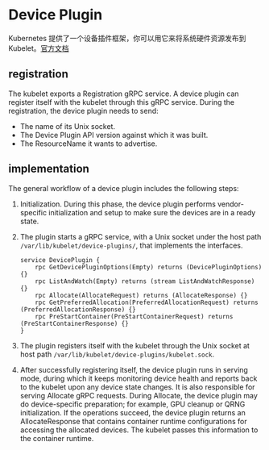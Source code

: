# Device Plugin

Kubernetes 提供了一个设备插件框架，你可以用它来将系统硬件资源发布到 Kubelet。[官方文档](https://kubernetes.io/docs/concepts/extend-kubernetes/compute-storage-net/device-plugins/)

## registration

The kubelet exports a Registration gRPC service. A device plugin can register itself with the kubelet through this gRPC service. During the registration, the device plugin needs to send:

- The name of its Unix socket.
- The Device Plugin API version against which it was built.
- The ResourceName it wants to advertise.

## implementation

The general workflow of a device plugin includes the following steps:

1. Initialization. During this phase, the device plugin performs vendor-specific initialization and setup to make sure the devices are in a ready state.
2. The plugin starts a gRPC service, with a Unix socket under the host path `/var/lib/kubelet/device-plugins/`, that implements the interfaces.

   ```thrift
   service DevicePlugin {
       rpc GetDevicePluginOptions(Empty) returns (DevicePluginOptions) {}
       rpc ListAndWatch(Empty) returns (stream ListAndWatchResponse) {}
       rpc Allocate(AllocateRequest) returns (AllocateResponse) {}
       rpc GetPreferredAllocation(PreferredAllocationRequest) returns (PreferredAllocationResponse) {}
       rpc PreStartContainer(PreStartContainerRequest) returns (PreStartContainerResponse) {}
   }
   ```

3. The plugin registers itself with the kubelet through the Unix socket at host path `/var/lib/kubelet/device-plugins/kubelet.sock`.
4. After successfully registering itself, the device plugin runs in serving mode, during which it keeps monitoring device health and reports back to the kubelet upon any device state changes. It is also responsible for serving Allocate gRPC requests. During Allocate, the device plugin may do device-specific preparation; for example, GPU cleanup or QRNG initialization. If the operations succeed, the device plugin returns an AllocateResponse that contains container runtime configurations for accessing the allocated devices. The kubelet passes this information to the container runtime.
